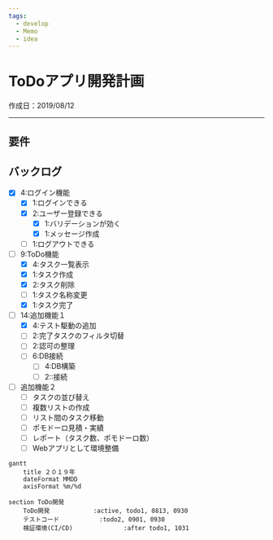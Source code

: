 ```yaml
---
tags:
  - develop
  - Memo
  - idea
---
```


# ToDoアプリ開発計画
作成日：2019/08/12

---
## 要件


## バックログ

- [x] 4:ログイン機能
    - [x] 1:ログインできる
    - [x] 2:ユーザー登録できる
        - [x] 1:バリデーションが効く
        - [x] 1:メッセージ作成
    - [ ] 1:ログアウトできる
- [ ] 9:ToDo機能
    - [x] 4:タスク一覧表示
    - [x] 1:タスク作成
    - [x] 2:タスク削除
    - [ ] 1:タスク名称変更
    - [x] 1:タスク完了
- [ ] 14:追加機能１
    - [x] 4:テスト駆動の追加
    - [ ] 2:完了タスクのフィルタ切替
    - [ ] 2:認可の整理
    - [ ] 6:DB接続
        - [ ] 4:DB構築
        - [ ] 2::接続
- [ ] 追加機能２
    - [ ] タスクの並び替え
    - [ ] 複数リストの作成
    - [ ] リスト間のタスク移動
    - [ ] ポモドーロ見積・実績
    - [ ] レポート（タスク数、ポモドーロ数）
    - [ ] Webアプリとして環境整備

```mermaid
gantt
    title ２０１９年
    dateFormat MMDD
    axisFormat %m/%d

section ToDo開発
    ToDo開発            :active, todo1, 0813, 0930
    テストコード           :todo2, 0901, 0930
    検証環境(CI/CD)              :after todo1, 1031
```